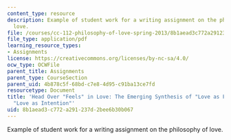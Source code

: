 ```yaml
---
content_type: resource
description: Example of student work for a writing assignment on the philosophy of
  love.
file: /courses/cc-112-philosophy-of-love-spring-2013/8b1aead3c772a291237d2bee6b30b067_MITCC_112S13_Paper1.pdf
file_type: application/pdf
learning_resource_types:
- Assignments
license: https://creativecommons.org/licenses/by-nc-sa/4.0/
ocw_type: OCWFile
parent_title: Assignments
parent_type: CourseSection
parent_uid: 4b878c5f-68bd-c7e8-4d95-c91ba13ce7fd
resourcetype: Document
title: 'Head Over "Feels" in Love: The Emerging Synthesis of "Love as Feeling" and
  "Love as Intention"'
uid: 8b1aead3-c772-a291-237d-2bee6b30b067
---
```

Example of student work for a writing assignment on the philosophy of love.